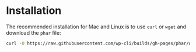 # Installation

The recommended installation for Mac and Linux is to use `curl` or `wget` and download the `phar` file:

```bash
curl -O https://raw.githubusercontent.com/wp-cli/builds/gh-pages/phar/wp-cli.phar
```